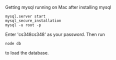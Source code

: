 Getting mysql running on Mac after installing mysql
```
mysql.server start
mysql_secure_installation
mysql -u root -p
```
Enter 'cs348cs348' as your password. Then run
```
node db
```
to load the database.
